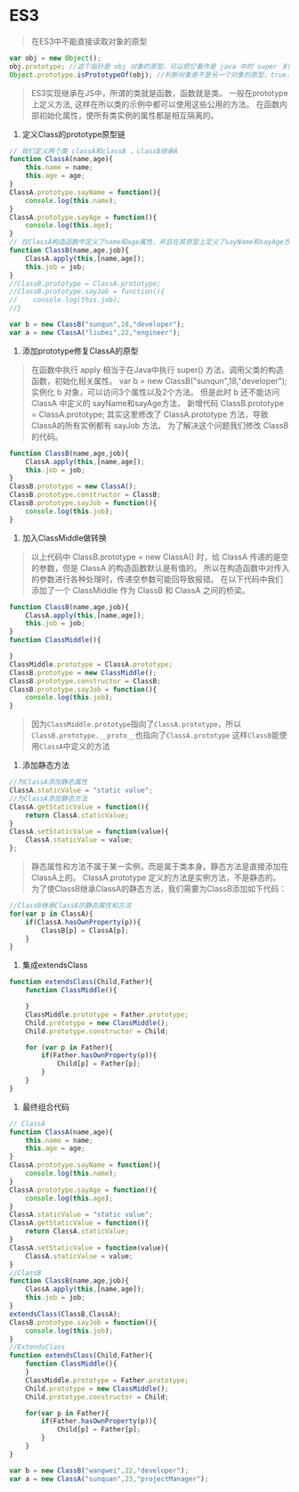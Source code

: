 # ES3
> 在ES3中不能直接读取对象的原型
```javascript
var obj = new Object();
obj.prototype; //这个指针是 obj 对象的原型，可以把它看作是 java 中的 super 关键字
Object.prototype.isPrototypeOf(obj); //判断对象是不是另一个对象的原型，true，
```
> ES3实现继承在JS中，所谓的类就是函数，函数就是类。
> 一般在prototype上定义方法, 这样在所以类的示例中都可以使用这些公用的方法。
> 在函数内部初始化属性，使所有类实例的属性都是相互隔离的。
1. 定义Class的prototype原型链
```javascript
// 我们定义两个类 classA和classB ，classB继承A
function ClassA(name,age){
    this.name = name;
    this.age = age;
}
ClassA.prototype.sayName = function(){
    console.log(this.name);
}
ClassA.prototype.sayAge = function(){
    console.log(this.age);
}
// 在ClassA构造函数中定义了name和age属性，并且在其原型上定义了sayName和sayAge方法。
function ClassB(name,age,job){
    ClassA.apply(this,[name,age]);
    this.job = job;  
}
//ClassB.prototype = ClassA.prototype;
//ClassB.prototype.sayJob = function(){
//    console.log(this.job);
//}

var b = new ClassB("sunqun",18,"developer");
var a = new ClassA("liubei",22,"engineer");

```
1. 添加prototype修复ClassA的原型
> 在函数中执行 apply 相当于在Java中执行 super() 方法，调用父类的构造函数，初始化相关属性。
> var b = new ClassB("sunqun",18,"developer");
> 实例化 b 对象，可以访问3个属性以及2个方法。
> 但是此时 b 还不能访问 ClassA 中定义的 sayName和sayAge方法， 
> 新增代码 ClassB.prototype = ClassA.prototype;
> 其实这里修改了 ClassA.prototype 方法，导致ClassA的所有实例都有 sayJob 方法。
> 为了解决这个问题我们修改 ClassB 的代码。
```javascript
function ClassB(name,age,job){
    ClassA.apply(this,[name,age]);
    this.job = job;
}
ClassB.prototype = new ClassA();
ClassB.prototype.constructor = ClassB;
ClassB.prototype.sayJob = function(){
    console.log(this.job);
}
```
1. 加入ClassMiddle做转换 
> 以上代码中 ClassB.prototype = new ClassA() 时，给 ClassA 传递的是空的参数，但是 ClassA 的构造函数默认是有值的。
> 所以在构造函数中对传入的参数进行各种处理时，传递空参数可能回导致报错。
> 在以下代码中我们添加了一个 ClassMiddle 作为 ClassB 和 ClassA 之间的桥梁。
```javascript
function ClassB(name,age,job){
    ClassA.apply(this,[name,age]);
    this.job = job;
}
function ClassMiddle(){

}
ClassMiddle.prototype = ClassA.prototype;
ClassB.prototype = new ClassMiddle();
ClassB.prototype.constructor = ClassB;
ClassB.prototype.sayJob = function(){
    console.log(this.job);
}
```
> 因为`ClassMiddle.prototype`指向了`ClassA.prototype`，所以`ClassB.prototype.__proto__`也指向了`ClassA.prototype`
> 这样`ClassB`能使用`ClassA`中定义的方法
1. 添加静态方法
```javascript
//为ClassA添加静态属性
ClassA.staticValue = "static value";
//为ClassA添加静态方法
ClassA.getStaticValue = function(){
    return ClassA.staticValue;
}
ClassA.setStaticValue = function(value){
    ClassA.staticValue = value;
};
```
> 静态属性和方法不属于某一实例，而是属于类本身。静态方法是直接添加在ClassA上的。
> ClassA.prototype 定义的方法是实例方法，不是静态的。
> 为了使ClassB继承ClassA的静态方法，我们需要为ClassB添加如下代码：
```javascript
//ClassB继承ClassA的静态属性和方法
for(var p in ClassA){
    if(ClassA.hasOwnProperty(p)){
        ClassB[p] = ClassA[p];
    }
}
```

1. 集成extendsClass
```javascript
function extendsClass(Child,Father){
    function ClassMiddle(){

    }
    ClassMiddle.prototype = Father.prototype;
    Child.prototype = new ClassMiddle();
    Child.prototype.constructor = Child;

    for (var p in Father){
        if(Father.hasOwnProperty(p)){
            Child[p] = Father[p];
        }
    }
}
```

1. 最终组合代码
```javascript
// ClassA
function ClassA(name,age){
    this.name = name;
    this.age = age;
}
ClassA.prototype.sayName = function(){
    console.log(this.name);
}
ClassA.prototype.sayAge = function(){
    console.log(this.age);
}
ClassA.staticValue = "static value";
ClassA.getStaticValue = function(){
    return ClassA.staticValue;
}
ClassA.setStaticValue = function(value){
    ClassA.staticValue = value;
}
//ClassB
function ClassB(name,age,job){
    ClassA.apply(this,[name,age]);
    this.job = job;
} 
extendsClass(ClassB,ClassA);
ClassB.prototype.sayJob = function(){
    console.log(this.job);
} 
//ExtendsClass
function extendsClass(Child,Father){
    function ClassMiddle(){
    }
    ClassMiddle.prototype = Father.prototype;
    Child.prototype = new ClassMiddle();
    Child.prototype.constructor = Child;

    for(var p in Father){
        if(Father.hasOwnProperty(p)){
            Child[p] = Father[p];
        }
    }
}

var b = new ClassB("wangwei",22,"developer");
var a = new ClassA("sunquan",23,"projectManager");
```
